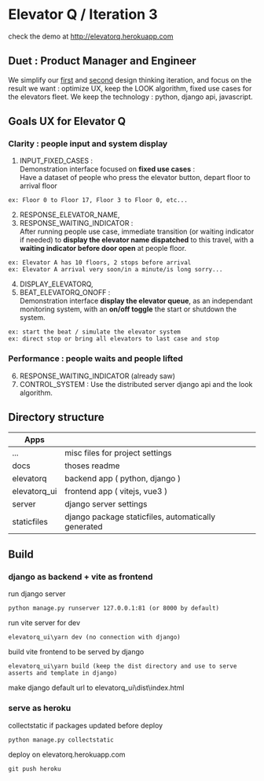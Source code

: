 # Elevator Q / Iteration 3

check the demo at http://elevatorq.herokuapp.com

## Duet : Product Manager and Engineer

We simplify our [first](../iter1/readme.md) and [second](../iter2/readme.md) design thinking iteration, and focus on the result we want : optimize UX, keep the LOOK algorithm, fixed use cases for the elevators fleet. We keep the technology : python, django api, javascript.

## Goals UX for Elevator Q

### Clarity : people input and system display

1. INPUT_FIXED_CASES :  
   Demonstration interface focused on **fixed use cases** :  
   Have a dataset of people who press the elevator button, depart floor to arrival floor

```
ex: Floor 0 to Floor 17, Floor 3 to Floor 0, etc...
```

2. RESPONSE_ELEVATOR_NAME,
3. RESPONSE_WAITING_INDICATOR :  
   After running people use case, immediate transition (or waiting indicator if needed) to **display the elevator name dispatched** to this travel, with a **waiting indicator before door open** at people floor.

```
ex: Elevator A has 10 floors, 2 stops before arrival
ex: Elevator A arrival very soon/in a minute/is long sorry...
```

4. DISPLAY_ELEVATORQ,
5. BEAT_ELEVATORQ_ONOFF :  
   Demonstration interface **display the elevator queue**, as an independant monitoring system, with an **on/off toggle** the start or shutdown the system.

```
ex: start the beat / simulate the elevator system
ex: direct stop or bring all elevators to last case and stop
```

### Performance : people waits and people lifted

6. RESPONSE_WAITING_INDICATOR (already saw)
7. CONTROL_SYSTEM : Use the distributed server django api and the look algorithm.

## Directory structure

| Apps         |                                                     |
| ------------ | --------------------------------------------------- |
| ...          | misc files for project settings                     |
| docs         | thoses readme                                       |
| elevatorq    | backend app ( python, django )                      |
| elevatorq_ui | frontend app ( vitejs, vue3 )                       |
| server       | django server settings                              |
| staticfiles  | django package staticfiles, automatically generated |

## Build

### django as backend + vite as frontend

run django server

```
python manage.py runserver 127.0.0.1:81 (or 8000 by default)
```

run vite server for dev

```
elevatorq_ui\yarn dev (no connection with django)
```

build vite frontend to be served by django

```
elevatorq_ui\yarn build (keep the dist directory and use to serve asserts and template in django)
```

make django default url to elevatorq_ui\dist\index.html

### serve as heroku

collectstatic if packages updated before deploy

```
python manage.py collectstatic
```

deploy on elevatorq.herokuapp.com

```
git push heroku
```
